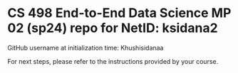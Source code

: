 # CS 498 End-to-End Data Science MP 02 (sp24) repo for NetID: ksidana2

GitHub username at initialization time: Khushisidanaa

For next steps, please refer to the instructions provided by your course.
